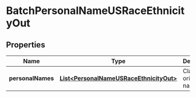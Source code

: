 
# BatchPersonalNameUSRaceEthnicityOut

## Properties
Name | Type | Description | Notes
------------ | ------------- | ------------- | -------------
**personalNames** | [**List&lt;PersonalNameUSRaceEthnicityOut&gt;**](PersonalNameUSRaceEthnicityOut.md) | Classified origined names |  [optional]



